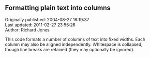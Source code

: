 ## Formatting plain text into columns  
Originally published: 2004-08-27 18:19:37  
Last updated: 2011-02-27 23:55:26  
Author: Richard Jones  
  
This code formats a number of columns of text into fixed widths. Each column may also be aligned independently. Whitespace is collapsed, though line breaks are retained (they may optionally be ignored).